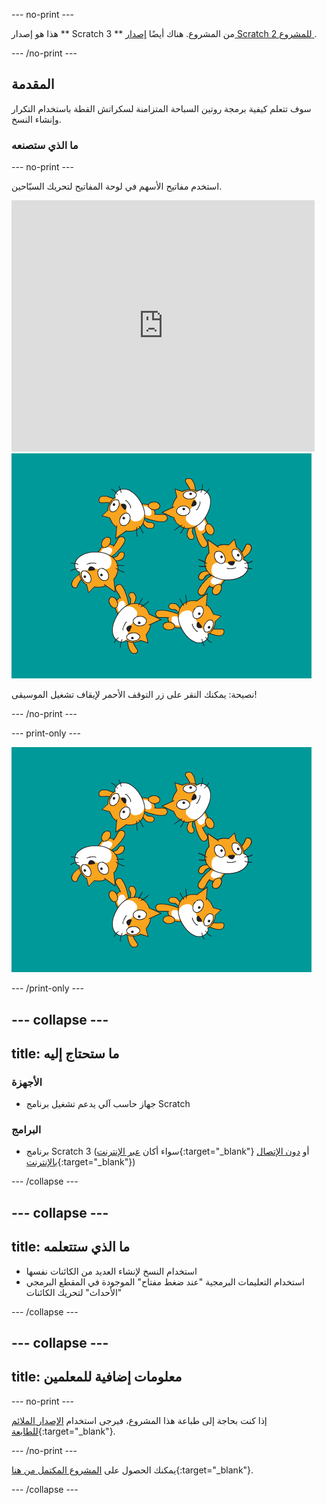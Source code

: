 --- no-print ---

هذا هو إصدار ** Scratch 3 ** من المشروع. هناك أيضًا [ إصدار Scratch 2 للمشروع ](https://projects.raspberrypi.org/en/projects/synchronised-swimming-scratch2).

--- /no-print ---

## المقدمة

سوف تتعلم كيفية برمجة روتين السباحة المتزامنة لسكراتش القطة باستخدام التكرار وإنشاء النسخ.

### ما الذي ستصنعه

--- no-print ---

استخدم مفاتيح الأسهم في لوحة المفاتيح لتحريك السبّاحين.

<div class="scratch-preview">
  <iframe allowtransparency="true" width="485" height="402" src="https://scratch.mit.edu/projects/embed/113149575/?autostart=false" frameborder="0" scrolling="no">></iframe>
  <img src="images/swim-final.png">
</div>

نصيحة: يمكنك النقر على زر التوقف الأحمر لإيقاف تشغيل الموسيقى!

--- /no-print ---

--- print-only ---

![المشروع كامل](images/swim-final.png)

--- /print-only ---

--- collapse ---
---
title: ما ستحتاج إليه
---

### الأجهزة

+ جهاز حاسب آلي يدعم تشغيل برنامج Scratch

### البرامج

+ برنامج Scratch 3 (سواء أكان [عبر الإنترنت](http://rpf.io/scratchon){:target="_blank"} أو [دون الإتصال بالإنترنت](http://rpf.io/scratchoff){:target="_blank"})

--- /collapse ---

--- collapse ---
---
title: ما الذي ستتعلمه
---

- استخدام النسخ لإنشاء العديد من الكائنات نفسها
- استخدام التعليمات البرمجية "عند ضغط مفتاح" الموجودة في المقطع البرمجي "الأحداث" لتحريك الكائنات

--- /collapse ---

--- collapse ---
---
title: معلومات إضافية للمعلمين
---

--- no-print ---

إذا كنت بحاجة إلى طباعة هذا المشروع، فيرجى استخدام [الإصدار الملائم للطابعة](https://projects.raspberrypi.org/en/projects/synchronised-swimming/print){:target="_blank"}.

--- /no-print ---

يمكنك الحصول على [المشروع المكتمل من هنا](http://rpf.io/p/en/synchronised-swimming-get){:target="_blank"}.

--- /collapse ---
